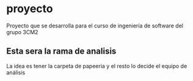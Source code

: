 # proyecto
Proyecto que se desarrolla para el curso de ingeniería de software del grupo 3CM2

## Esta sera la rama de analisis
La idea es tener la carpeta de papeeria y el resto lo decide el equipo de análisis
